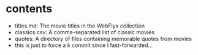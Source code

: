 # contents

* titles.md: The movie titles in the WebFlyx collection
* classics.csv: A comma-separated list of classic movies
* quotes: A directory of files containing memorable quotes from movies
* this is just to force a k commit since I fast-forwarded...
